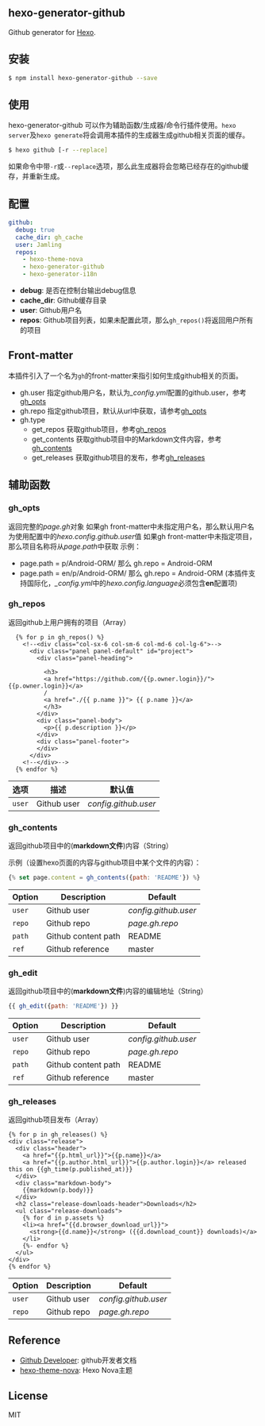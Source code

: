 ## hexo-generator-github

Github generator for [Hexo].

## 安装

``` bash
$ npm install hexo-generator-github --save
```

## 使用

hexo-generator-github 可以作为辅助函数/生成器/命令行插件使用。`hexo server`及`hexo generate`将会调用本插件的生成器生成github相关页面的缓存。

``` bash
$ hexo github [-r --replace]
```

如果命令中带`-r`或`--replace`选项，那么此生成器将会忽略已经存在的github缓存，并重新生成。

## 配置

``` yaml
github:
  debug: true
  cache_dir: gh_cache
  user: Jamling
  repos: 
    - hexo-theme-nova
    - hexo-generator-github
    - hexo-generator-i18n
```

- **debug**: 是否在控制台输出debug信息
- **cache_dir**: Github缓存目录
- **user**: Github用户名
- **repos**: Github项目列表，如果未配置此项，那么`gh_repos()`将返回用户所有的项目

## Front-matter
本插件引入了一个名为`gh`的front-matter来指引如何生成github相关的页面。

- gh.user 指定github用户名，默认为<var>_config.yml</var>配置的github.user，参考[gh_opts](#gh_opts)
- gh.repo 指定github项目，默认从url中获取，请参考[gh_opts](#gh_opts)
- gh.type 
    - get_repos 获取github项目，参考[gh_repos](#gh_repos)
    - get_contents 获取github项目中的Markdown文件内容，参考[gh_contents](#gh_contents)
    - get_releases 获取github项目的发布，参考[gh_releases](#gh_releases)

## 辅助函数

### gh_opts
返回完整的<var>page.gh</var>对象
如果gh front-matter中未指定用户名，那么默认用户名为使用配置中的<var>hexo.config.github.user</var>值
如果gh front-matter中未指定项目，那么项目名称将从<var>page.path</var>中获取
示例：

- page.path = p/Android-ORM/ 那么 gh.repo = Android-ORM
- page.path = en/p/Android-ORM/ 那么 gh.repo = Android-ORM (本插件支持国际化，<var>_config.yml</var>中的<var>hexo.config.language</var>必须包含**en**配置项)

### gh_repos

返回github上用户拥有的项目（Array）

``` htmlbars
  {% for p in gh_repos() %}
    <!--<div class="col-sx-6 col-sm-6 col-md-6 col-lg-6">-->
      <div class="panel panel-default" id="project">
        <div class="panel-heading">
        
          <h3>
          <a href="https://github.com/{{p.owner.login}}/">{{p.owner.login}}</a>
          /
          <a href="./{{ p.name }}"> {{ p.name }}</a>
          </h3>
        </div>
        <div class="panel-body">
          <p>{{ p.description }}</p>
        </div>
        <div class="panel-footer">
        </div>
      </div>
    <!--</div>-->
  {% endfor %}

```

选项 | 描述 | 默认值
--- | --- | ---
`user` | Github user | <var>config.github.user</var>

### gh_contents

返回github项目中的(**markdown文件**)内容（String）

示例（设置hexo页面的内容与github项目中某个文件的内容）：

``` js
{% set page.content = gh_contents({path: 'README'}) %}
```

Option | Description | Default
--- | --- | ---
`user` | Github user | <var>config.github.user</var>
`repo` | Github repo | <var>page.gh.repo</var>
`path` | Github content path | README
`ref` | Github reference | master

### gh_edit

返回github项目中的(**markdown文件**)内容的编辑地址（String）

``` js
{{ gh_edit({path: 'README'}) }}
```

Option | Description | Default
--- | --- | ---
`user` | Github user | <var>config.github.user</var>
`repo` | Github repo | <var>page.gh.repo</var>
`path` | Github content path | README
`ref` | Github reference | master

### gh_releases

返回github项目发布（Array）

``` htmlbars
{% for p in gh_releases() %}
<div class="release">
  <div class="header">
    <a href="{{p.html_url}}">{{p.name}}</a>
    <a href="{{p.author.html_url}}">{{p.author.login}}</a> released this on {{gh_time(p.published_at)}}
  </div>
  <div class="markdown-body">
    {{markdown(p.body)}}
  </div>
  <h2 class="release-downloads-header">Downloads</h2>
  <ul class="release-downloads">
    {% for d in p.assets %}
    <li><a href="{{d.browser_download_url}}">
      <strong>{{d.name}}</strong> ({{d.download_count}} downloads)</a>
    </li>
    {%- endfor %}
  </ul>
</div>
{% endfor %}
```

Option | Description | Default
--- | --- | ---
`user` | Github user | <var>config.github.user</var>
`repo` | Github repo | <var>page.gh.repo</var>

## Reference

- [Github Developer](https://developer.github.com/): github开发者文档
- [hexo-theme-nova](https://github.com/Jamling/hexo-theme-nova): Hexo Nova主题

## License

MIT

[Hexo]: http://hexo.io/
